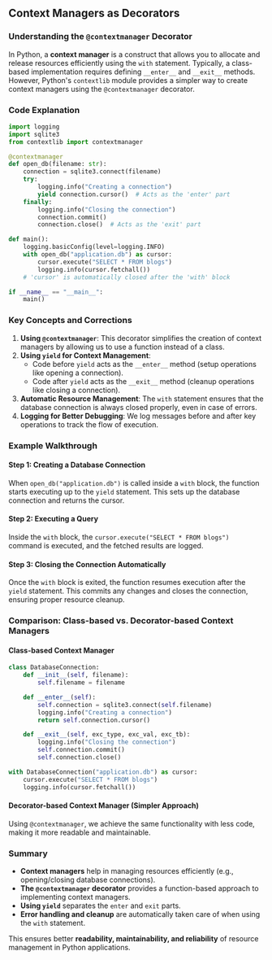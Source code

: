 ## Context Managers as Decorators

### Understanding the `@contextmanager` Decorator

In Python, a **context manager** is a construct that allows you to allocate and release resources efficiently using the `with` statement. Typically, a class-based implementation requires defining `__enter__` and `__exit__` methods. However, Python's `contextlib` module provides a simpler way to create context managers using the `@contextmanager` decorator.

### Code Explanation

```python
import logging
import sqlite3
from contextlib import contextmanager

@contextmanager
def open_db(filename: str):
    connection = sqlite3.connect(filename)
    try:
        logging.info("Creating a connection")
        yield connection.cursor()  # Acts as the 'enter' part
    finally:
        logging.info("Closing the connection")
        connection.commit()
        connection.close()  # Acts as the 'exit' part

def main():
    logging.basicConfig(level=logging.INFO)
    with open_db("application.db") as cursor:
        cursor.execute("SELECT * FROM blogs")
        logging.info(cursor.fetchall())
    # 'cursor' is automatically closed after the 'with' block

if __name__ == "__main__":
    main()
```

### Key Concepts and Corrections

1. **Using `@contextmanager`**: This decorator simplifies the creation of context managers by allowing us to use a function instead of a class.
2. **Using `yield` for Context Management**:
   - Code before `yield` acts as the `__enter__` method (setup operations like opening a connection).
   - Code after `yield` acts as the `__exit__` method (cleanup operations like closing a connection).
3. **Automatic Resource Management**: The `with` statement ensures that the database connection is always closed properly, even in case of errors.
4. **Logging for Better Debugging**: We log messages before and after key operations to track the flow of execution.

### Example Walkthrough

#### Step 1: Creating a Database Connection

When `open_db("application.db")` is called inside a `with` block, the function starts executing up to the `yield` statement. This sets up the database connection and returns the cursor.

#### Step 2: Executing a Query

Inside the `with` block, the `cursor.execute("SELECT * FROM blogs")` command is executed, and the fetched results are logged.

#### Step 3: Closing the Connection Automatically

Once the `with` block is exited, the function resumes execution after the `yield` statement. This commits any changes and closes the connection, ensuring proper resource cleanup.

### Comparison: Class-based vs. Decorator-based Context Managers

#### Class-based Context Manager

```python
class DatabaseConnection:
    def __init__(self, filename):
        self.filename = filename

    def __enter__(self):
        self.connection = sqlite3.connect(self.filename)
        logging.info("Creating a connection")
        return self.connection.cursor()

    def __exit__(self, exc_type, exc_val, exc_tb):
        logging.info("Closing the connection")
        self.connection.commit()
        self.connection.close()

with DatabaseConnection("application.db") as cursor:
    cursor.execute("SELECT * FROM blogs")
    logging.info(cursor.fetchall())
```

#### Decorator-based Context Manager (Simpler Approach)

Using `@contextmanager`, we achieve the same functionality with less code, making it more readable and maintainable.

### Summary

- **Context managers** help in managing resources efficiently (e.g., opening/closing database connections).
- **The `@contextmanager` decorator** provides a function-based approach to implementing context managers.
- **Using `yield`** separates the `enter` and `exit` parts.
- **Error handling and cleanup** are automatically taken care of when using the `with` statement.

This ensures better **readability, maintainability, and reliability** of resource management in Python applications.
